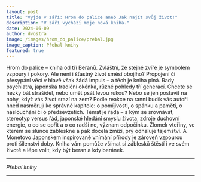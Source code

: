 ```yaml
---
layout: post
title: "Vyjde v září: Hrom do palice aneb Jak najít svůj život!"
description: "V září vychází moje nová kniha."
date: 2024-06-09
author: dvostra
image: /images/hrom_do_palice/prebal.jpg
image_caption: Přebal knihy
featured: true
---
```


Hrom do palice – kniha od tří Beranů. Zvláštní, že stejné zvíře je symbolem vzpoury i pokory. Ale není i šťastný život směsí obojího? Propojení či přesypání věcí v hlavě však žádá impuls – a těch je kniha plná. Rady psychiatra, japonská tradiční okénka, různé pohledy tří generací. Chcete se hezky bát strašidel, nebo umět psát levou rukou? Nebo se jen postavit na nohy, když vás život srazí na zem? Podle reakce na ranní budík vás autoři hned nasměrují ke správné kapitole: o pomíjivosti, o spánku a paměti, o naslouchání či o předsevzetích. Témat je řada – s kým se srovnávat, stereotyp versus řád, japonské hledání smyslu života, zdroje duchovní energie, o co se opřít a o co radši ne, význam odpočinku. Zlomek vteřiny, ve kterém se slunce zableskne a pak docela zmizí, prý odhaluje tajemství. A Monetovo Japonskem inspirované vnímání přírody je zároveň vzpourou proti šílenství doby. Kniha vám pomůže všímat si záblesků štěstí i ve svém životě a lépe volit, kdy být beran a kdy beránek.


---

<div class="gallery-box">
  <div class="gallery">
    <img src="{{site.baseurl}}/images/hrom_do_palice/prebal.jpg" loading="lazy" alt="">
  </div>
  <em>Přebal knihy</em>
</div>

---